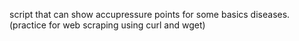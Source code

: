 script that can show accupressure points for some basics diseases.
(practice for web scraping using curl and wget)
